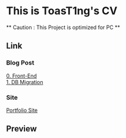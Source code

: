 # This is ToasT1ng's CV
** Caution : This Project is optimized for PC **

## Link
### Blog Post     
[0. Front-End](https://toast1ng.tistory.com/9)    
[1. DB Migration](https://toast1ng.tistory.com/10)


### Site
[Portfolio Site](https://toast1ng.info)

## Preview
